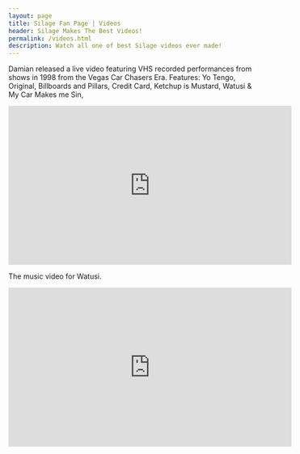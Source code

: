 ```yaml
---
layout: page
title: Silage Fan Page | Videos
header: Silage Makes The Best Videos!
permalink: /videos.html
description: Watch all one of best Silage videos ever made!
---
```


Damian released a live video featuring VHS recorded performances from shows in 1998 from the Vegas Car Chasers Era.  Features: Yo Tengo, Original, Billboards and Pillars, Credit Card, Ketchup is Mustard, Watusi & My Car Makes me Sin,

<iframe width="560" height="315" src="https://www.youtube.com/embed/MLDe4WJPFzA" frameborder="0" allowfullscreen></iframe>

The music video for Watusi.<br>

<iframe width="560" height="315" src="https://www.youtube.com/embed/ARcKe5vS21E" frameborder="0" allowfullscreen></iframe>
